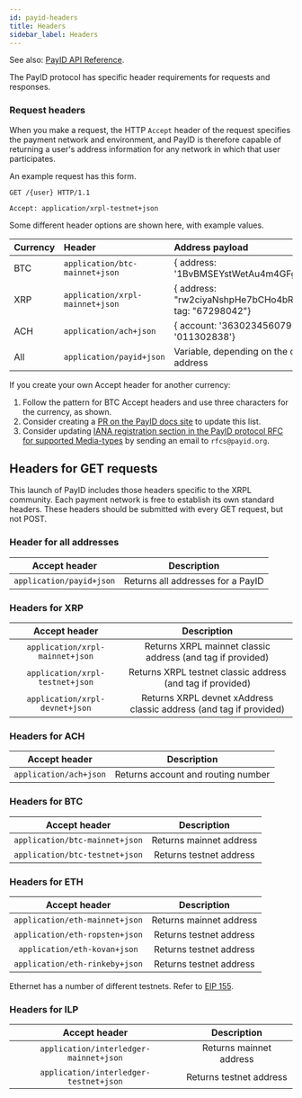 ```yaml
---
id: payid-headers
title: Headers
sidebar_label: Headers
---
```


See also: [PayID API Reference](https://api.payid.org).

The PayID protocol has specific header requirements for requests and responses.

### Request headers

When you make a request, the HTTP `Accept` header of the request specifies the payment network and environment, and PayID is therefore capable of returning a user's address information for any network in which that user participates.

An example request has this form.

```HTTP
GET /{user} HTTP/1.1

Accept: application/xrpl-testnet+json
```

Some different header options are shown here, with example values.

| Currency | Header                          | Address payload                                                   |
| :------- | :------------------------------ | :---------------------------------------------------------------- |
| BTC      | `application/btc-mainnet+json`  | { address: '1BvBMSEYstWetAu4m4GFg7xJaNVN2' }                      |
| XRP      | `application/xrpl-mainnet+json` | { address: "rw2ciyaNshpHe7bCHo4bRWq6pqqynnWKQg", tag: "67298042"} |
| ACH      | `application/ach+json`          | { account: '363023456079',routing: '011302838'}                   |
| All      | `application/payid+json`        | Variable, depending on the contents of each address               |

If you create your own Accept header for another currency: 

1. Follow the pattern for BTC Accept headers and use three characters for the currency, as shown. 
2. Consider creating a [PR on the PayID docs site](https://github.com/payid-org/payid-documentation) to update this list.
3. Consider updating [IANA registration section in the PayID protocol RFC for supported Media-types](https://github.com/payid-org/rfcs/blob/master/dist/spec/payid-protocol.txt#L1162) by sending an email to `rfcs@payid.org`.

## Headers for GET requests

This launch of PayID includes those headers specific to the XRPL community. Each payment network is free to establish its own standard headers. These headers should be submitted with every GET request, but not POST.

### Header for all addresses

|      Accept header       |            Description            |
| :----------------------: | :-------------------------------: |
| `application/payid+json` | Returns all addresses for a PayID |

### Headers for XRP

|          Accept header          |                            Description                             |
| :-----------------------------: | :----------------------------------------------------------------: |
| `application/xrpl-mainnet+json` |     Returns XRPL mainnet classic address (and tag if provided)     |
| `application/xrpl-testnet+json` |     Returns XRPL testnet classic address (and tag if provided)     |
| `application/xrpl-devnet+json`  | Returns XRPL devnet xAddress classic address (and tag if provided) |

### Headers for ACH

|     Accept header      |            Description             |
| :--------------------: | :--------------------------------: |
| `application/ach+json` | Returns account and routing number |

### Headers for BTC

|         Accept header          |       Description       |
| :----------------------------: | :---------------------: |
| `application/btc-mainnet+json` | Returns mainnet address |
| `application/btc-testnet+json` | Returns testnet address |

### Headers for ETH

|         Accept header          |       Description       |
| :----------------------------: | :---------------------: |
| `application/eth-mainnet+json` | Returns mainnet address |
| `application/eth-ropsten+json` | Returns testnet address |
|  `application/eth-kovan+json`  | Returns testnet address |
| `application/eth-rinkeby+json` | Returns testnet address |

Ethernet has a number of different testnets. Refer to [EIP 155](https://github.com/ethereum/EIPs/blob/master/EIPS/eip-155.md).

### Headers for ILP

|             Accept header              |       Description       |
| :------------------------------------: | :---------------------: |
| `application/interledger-mainnet+json` | Returns mainnet address |
| `application/interledger-testnet+json` | Returns testnet address |
